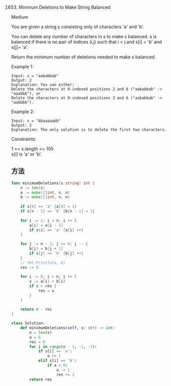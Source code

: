 1653. Minimum Deletions to Make String Balanced


Medium


You are given a string s consisting only of characters 'a' and 'b'​​​​.

You can delete any number of characters in s to make s balanced. s is balanced if there is no pair of indices (i,j) such that i < j and s[i] = 'b' and s[j]= 'a'.

Return the minimum number of deletions needed to make s balanced.

 

Example 1:

```
Input: s = "aababbab"
Output: 2
Explanation: You can either:
Delete the characters at 0-indexed positions 2 and 6 ("aababbab" -> "aaabbb"), or
Delete the characters at 0-indexed positions 3 and 6 ("aababbab" -> "aabbbb").
```

Example 2:

```
Input: s = "bbaaaaabb"
Output: 2
Explanation: The only solution is to delete the first two characters.
```

Constraints:

1 <= s.length <= 105   
s[i] is 'a' or 'b'​​.


## 方法


```go
func minimumDeletions(s string) int {
    n := len(s)
    a := make([]int, n, n)
    b := make([]int, n, n)
    
    if s[0] == 'a' {a[0] = 1}
    if s[n - 1] == 'b' {b[n - 1] = 1}
    
    for i := 1; i < n; i ++ {
        a[i] = a[i - 1]
        if s[i] == 'a' {a[i] ++}
    }
    
    for j := n - 2; j >= 0; j -- {
        b[j] = b[j + 1]
        if s[j] == 'b' {b[j] ++}
    }
    // fmt.Println(a, b)
    res := 0
    
    for i := 0; i < n; i ++ {
        x := a[i] + b[i]
        if x > res {
            res = x
        }
    }
    
    return n - res
}

```


```python
class Solution:
    def minimumDeletions(self, s: str) -> int:
        n = len(s)
        a = 0
        res = 0
        for i in range(n - 1, -1, -1):
            if s[i] == 'a':
                a += 1
            elif s[i] == 'b':
                if a > 0:
                    a -= 1
                    res += 1
        return res
```